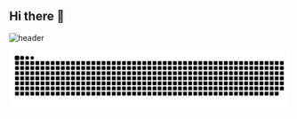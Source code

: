 ## Hi there 👋
![header](https://capsule-render.vercel.app/api?type=speech&color=black&height=300&section=header&text=here%20github&fontSize=90)
<!--
**boyunsim/boyunsim** is a ✨ _special_ ✨ repository because its `README.md` (this file) appears on your GitHub profile.

Here are some ideas to get you started:

- 🔭 I’m currently working on ...
- 🌱 I’m currently learning ...
- 👯 I’m looking to collaborate on ...
- 🤔 I’m looking for help with ...
- 💬 Ask me about ...
- 📫 How to reach me: ...
- 😄 Pronouns: ...
- ⚡ Fun fact: ...
-->
![snake gif](https://github.com/boyunsim/boyunsim/blob/output/github-contribution-grid-snake.svg)
